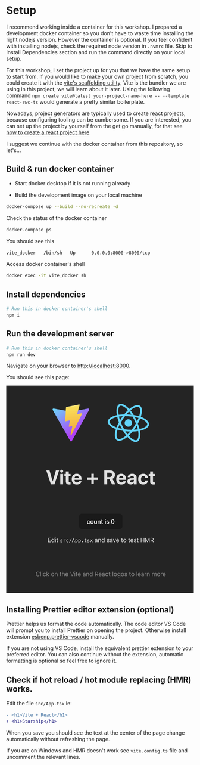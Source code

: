 # Setup

I recommend working inside a container for this workshop. I prepared a development docker container so you don't have to waste time installing the right nodejs version. However the container is optional. If you feel confident with installing nodejs, check the required node version in `.nvmrc` file. Skip to Install Dependencies section and run the command directly on your local setup.

For this workshop, I set the project up for you that we have the same setup to start from. If you would like to make your own project from scratch, you could create it with the [vite's scaffolding utility](https://vitejs.dev/guide/#scaffolding-your-first-vite-project). Vite is the bundler we are using in this project, we will learn about it later.
Using the following command `npm create vite@latest your-project-name-here -- --template react-swc-ts` would generate a pretty similar boilerplate.

Nowadays, project generators are typically used to create react projects, because configuring tooling can be cumbersome. If you are interested, you can set up the project by yourself from the get go manually, for that see [how to create a react project here](https://react.dev/learn/start-a-new-react-project)

I suggest we continue with the docker container from this repository, so let's...

## Build & run docker container

- Start docker desktop if it is not running already

- Build the development image on your local machine

```sh
docker-compose up --build --no-recreate -d
```

Check the status of the docker container

```sh
docker-compose ps
```

You should see this

```sh
vite_docker   /bin/sh   Up      0.0.0.0:8000->8000/tcp
```

Access docker container's shell

```sh
docker exec -it vite_docker sh
```

## Install dependencies

```sh
# Run this in docker container's shell
npm i
```

## Run the development server

```sh
# Run this in docker container's shell
npm run dev
```

Navigate on your browser to [http://localhost:8000](http://localhost:8000).

You should see this page:

![start page|20%](assets/start-page.png)

## Installing Prettier editor extension (optional)

Prettier helps us format the code automatically.
The code editor VS Code will prompt you to install Prettier on opening the project. Otherwise install extension [esbenp.prettier-vscode](https://marketplace.visualstudio.com/items?itemName=esbenp.prettier-vscode) manually.

If you are not using VS Code, install the equivalent prettier extension to your preferred editor. You can also continue without the extension, automatic formatting is optional so feel free to ignore it.

## Check if hot reload / hot module replacing (HMR) works.

Edit the file `src/App.tsx` ie:

```diff
- <h1>Vite + React</h1>
+ <h1>Starship</h1>
```

When you save you should see the text at the center of the page change automatically without refreshing the page.

If you are on Windows and HMR doesn't work see `vite.config.ts` file and uncomment the relevant lines.
